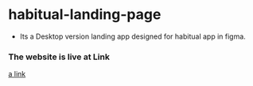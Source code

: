﻿# habitual-landing-page
 - Its a Desktop version landing app designed for habitual app in figma.
### The website is live at Link
[a link](https://nacharamsuraj.github.io/habitual-landing-page/)
